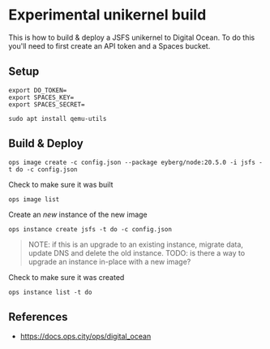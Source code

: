 # Experimental unikernel build

This is how to build & deploy a JSFS unikernel to Digital Ocean.  To do this you'll need to first create an API token and a Spaces bucket.

## Setup

```
export DO_TOKEN= 
export SPACES_KEY=
export SPACES_SECRET= 

sudo apt install qemu-utils
```

## Build & Deploy
```
ops image create -c config.json --package eyberg/node:20.5.0 -i jsfs -t do -c config.json
```

Check to make sure it was built
```
ops image list
```

Create an *new* instance of the new image
```
ops instance create jsfs -t do -c config.json
```

> NOTE: if this is an upgrade to an existing instance, migrate data, update DNS and delete the old instance.
> TODO: is there a way to upgrade an instance in-place with a new image?

Check to make sure it was created
```
ops instance list -t do
```


## References

* https://docs.ops.city/ops/digital_ocean
